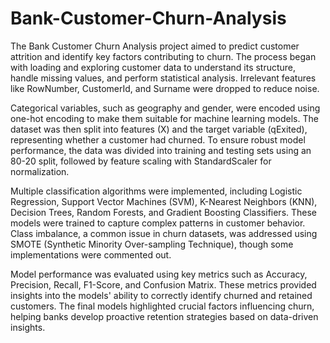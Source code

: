 # Bank-Customer-Churn-Analysis
The Bank Customer Churn Analysis project aimed to predict customer attrition and identify key factors contributing to churn. The process began with loading and exploring customer data to understand its structure, handle missing values, and perform statistical analysis. Irrelevant features like RowNumber, CustomerId, and Surname were dropped to reduce noise.

Categorical variables, such as geography and gender, were encoded using one-hot encoding to make them suitable for machine learning models. The dataset was then split into features (X) and the target variable (qExited), representing whether a customer had churned. To ensure robust model performance, the data was divided into training and testing sets using an 80-20 split, followed by feature scaling with StandardScaler for normalization.

Multiple classification algorithms were implemented, including Logistic Regression, Support Vector Machines (SVM), K-Nearest Neighbors (KNN), Decision Trees, Random Forests, and Gradient Boosting Classifiers. These models were trained to capture complex patterns in customer behavior. Class imbalance, a common issue in churn datasets, was addressed using SMOTE (Synthetic Minority Over-sampling Technique), though some implementations were commented out.

Model performance was evaluated using key metrics such as Accuracy, Precision, Recall, F1-Score, and Confusion Matrix. These metrics provided insights into the models' ability to correctly identify churned and retained customers. The final models highlighted crucial factors influencing churn, helping banks develop proactive retention strategies based on data-driven insights.

